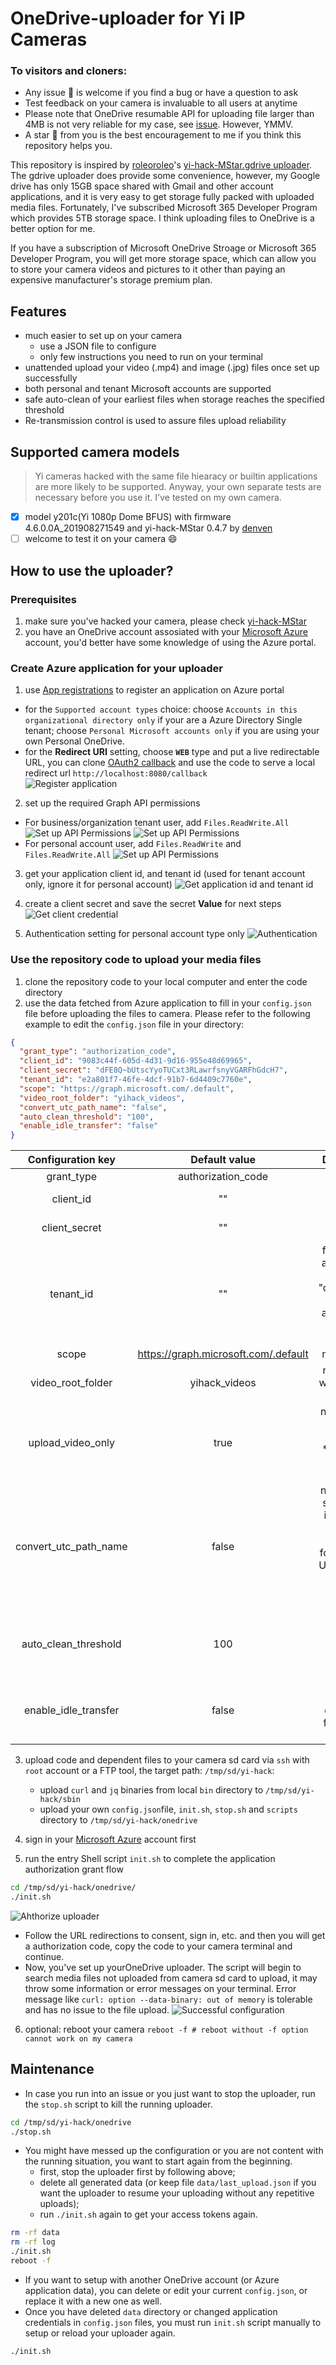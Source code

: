 # OneDrive-uploader for Yi IP Cameras

### To visitors and cloners:
- Any issue 🐛 is welcome if you find a bug or have a question to ask
- Test feedback on your camera is invaluable to all users at anytime
- Please note that OneDrive resumable API for uploading file larger than 4MB is not very reliable for my case, see [issue](https://github.com/denven/yihack-onedrive-uploader/issues/6). However, YMMV.
- A star 🌟 from you is the best encouragement to me if you think this repository helps you.

This repository is inspired by [roleoroleo](https://github.com/roleoroleo)'s [yi-hack-MStar.gdrive uploader](https://github.com/roleoroleo/yi-hack-MStar.gdrive). The gdrive uploader does provide some convenience, however, my Google drive has only 15GB space shared with Gmail and other account applications, and it is very easy to get storage fully packed with uploaded media files. Fortunately, I've subscribed Microsoft 365 Developer Program which provides 5TB storage space. I think uploading files to OneDrive is a better option for me.

If you have a subscription of Microsoft OneDrive Stroage or Microsoft 365 Developer Program, you will get more storage space, which can allow you to store your camera videos and pictures to it other than paying an expensive manufacturer's storage premium plan.

## Features
- much easier to set up on your camera
  - use a JSON file to configure
  - only few instructions you need to run on your terminal
- unattended upload your video (.mp4) and image (.jpg) files once set up successfully
- both personal and tenant Microsoft accounts are supported
- safe auto-clean of your earliest files when storage reaches the specified threshold
- Re-transmission control is used to assure files upload reliability

## Supported camera models
> Yi cameras hacked with the same file hiearacy or builtin applications are more likely to be supported. Anyway, your own separate tests are necessary before you use it. I've tested on my own camera.
  - [x] model y201c(Yi 1080p Dome BFUS) with firmware 4.6.0.0A_201908271549 and yi-hack-MStar 0.4.7 by [denven](https://github.com/denven)
  - [ ] welcome to test it on your camera :smile:

## How to use the uploader?
### Prerequisites
1. make sure you've hacked your camera, please check [yi-hack-MStar](https://github.com/roleoroleo/yi-hack-MStar)
2. you have an OneDrive account assosiated with your [Microsoft Azure](https://portal.azure.com/) account, you'd better have some knowledge of using the Azure portal.


### Create Azure application for your uploader
1. use [App registrations](https://portal.azure.com/#view/Microsoft_AAD_RegisteredApps/ApplicationsListBlade) to register an application on Azure portal 
  - for the `Supported account types` choice: choose `Accounts in this organizational directory only` if your are a Azure Directory Single tenant; choose `Personal Microsoft accounts only` if you are using your own Personal OneDrive.
  - for the **Redirect URI** setting, choose **`WEB`** type and put a live redirectable URL, you can clone [OAuth2 callback](https://github.com/denven/oauthopencallback) and use the code to serve a local redirect url `http://localhost:8080/callback`  
![Register application](./screenshots/register_application.png)


2. set up the required Graph API permissions
- For business/organization tenant user, add `Files.ReadWrite.All`
![Set up API Permissions](./screenshots/API_permissions_1.png)
![Set up API Permissions](./screenshots/API_permissions_2.png)
- For personal account user, add `Files.ReadWrite` and `Files.ReadWrite.All`
![Set up API Permissions](./screenshots/API_permissions_Personal.png)


3. get your application client id, and tenant id (used for tenant account only, ignore it for personal account)
![Get application id and tenant id](./screenshots/client_id_tenant_id.png)

4. create a client secret and save the secret **Value** for next steps
![Get client credential](./screenshots/client_secret.png)

5. Authentication setting for personal account type only
![Authentication](./screenshots/personal_authentication.png)   

### Use the repository code to upload your media files
1. clone the repository code to your local computer and enter the code directory
2. use the data fetched from Azure application to fill in your `config.json` file before uploading the files to camera. Please refer to the following example to edit the `config.json` file in your directory:
```Json
{
  "grant_type": "authorization_code",
  "client_id": "9083c44f-605d-4d31-9d16-955e48d69965",
  "client_secret": "dFE8Q~bUtscYyoTUCxt3RLawrfsnyVGARFhGdcH7",
  "tenant_id": "e2a801f7-46fe-4dcf-91b7-6d4409c7760e",
  "scope": "https://graph.microsoft.com/.default",
  "video_root_folder": "yihack_videos",
  "convert_utc_path_name": "false",
  "auto_clean_threshold": "100",
  "enable_idle_transfer": "false"
}
```

  
|     Configuration key   |      Default value      |    Description      |
| :---------------------: | :---------------------: |  :----------------: |
|    grant_type | authorization_code | 
|    client_id | "" |  fill in with your data
|    client_secret | "" | fill in with your data
|    tenant_id | "" | for personal account, set it as "consumers"; for tenant account, set a specific tenant id
|    scope | https://graph.microsoft.com/.default | not required
|    video_root_folder | yihack_videos |  name string without white spaces
|    upload_video_only | true | not required; set it false will upload *.jpg files in the record folders
|    convert_utc_path_name | false | not required; set it to true if you don't like the uploaded folders are in UTC time (for firmware v0.4.9 and later)
|    auto_clean_threshold | 100 |  value in range [50, 100) will enable this feature
|    enable_idle_transfer | false |  setting to true has chances of files upload delayed


3. upload code and dependent files to your camera sd card via `ssh` with `root` account or a FTP tool, the target path: `/tmp/sd/yi-hack`:
   - upload `curl` and `jq` binaries from local `bin` directory to `/tmp/sd/yi-hack/sbin`
   - upload your own `config.json`file, `init.sh`, `stop.sh` and `scripts` directory to `/tmp/sd/yi-hack/onedrive`

4. sign in your [Microsoft Azure](https://login.microsoftonline.com/) account first
5. run the entry Shell script `init.sh` to complete the application authorization grant flow

```bash
cd /tmp/sd/yi-hack/onedrive/
./init.sh
```
![Ahthorize uploader](./screenshots/application_authorization.png)

- Follow the URL redirections to consent, sign in, etc. and then you will get a authorization code, copy the code to your camera terminal and continue.
- Now, you've set up yourOneDrive uploader. The script will begin to search media files not uploaded from camera sd card to upload, it may throw some information or error messages on your terminal. Error message like `curl: option --data-binary: out of memory` is tolerable and has no issue to the file upload.
![Successful configuration](./screenshots/successful_configuration.png)


6. optional: reboot your camera
`reboot -f # reboot without -f option cannot work on my camera`

## Maintenance 

- In case you run into an issue or you just want to stop the uploader, run the `stop.sh` script to kill the running uploader.
```bash
cd /tmp/sd/yi-hack/onedrive
./stop.sh
```
- You might have messed up the configuration or you are not content with the running situation, you want to start again from the beginning.
  - first, stop the uploader first by following above;
  - delete all generated data (or keep file `data/last_upload.json` if you want the uploader to resume your uploading without any repetitive uploads);
  - run `./init.sh` again to get your access tokens again.
```bash
rm -rf data
rm -rf log
./init.sh  
reboot -f
```
  - If you want to setup with another OneDrive account (or Azure application data), you can delete or edit your current `config.json`, or replace it with a new one as well.
- Once you have deleted `data` directory or changed application credentials in `config.json` files, you must run `init.sh` script manually to setup or reload your uploader again.
```bash
./init.sh
```